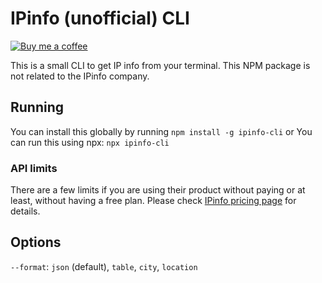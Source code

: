 # IPinfo (unofficial) CLI

[![Buy me a coffee](https://badgen.net/badge/icon/buymeacoffee?icon=buymeacoffee&label)](https://www.buymeacoffee.com/leonardofaria)


This is a small CLI to get IP info from your terminal. This NPM package is not related to the IPinfo company.

## Running

You can install this globally by running `npm install -g ipinfo-cli` or
You can run this using npx: `npx ipinfo-cli`

### API limits

There are a few limits if you are using their product without paying or at least, without having a free plan. Please check [IPinfo pricing page](https://ipinfo.io/pricing) for details.

## Options

`--format`: `json` (default), `table`, `city`, `location`
